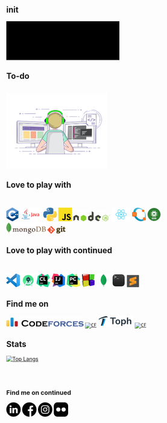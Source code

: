## init
<code><img align="middle" width="300" src="https://github.com/AbdurRahmanFahad/AbdurRahmanFahad/blob/master/Images/hello.gif"></code>
<br/>

## To-do
<br/>


<img align="center" height="200" src="https://github.com/AbdurRahmanFahad/AbdurRahmanFahad/blob/master/Images/123.gif">

## Love to play with
<br />

<code><img height="36" src="/icons/cpp.png"></code>
<code><img height="36" src="/icons/java.png"></code>
<code><img height="36" src="/icons/Python.png"></code>
<code><img height="36" src="/icons/js.png"></code>
<code><img height="26" src="/icons/node.png"></code>
<code><img height="36" src="/icons/React.png"></code>
<code><img height="36" title="Octave" src="/icons/octave.png"></code>
<code><img height="36" title="8086" src="/icons/8086.png"></code>
<code><img height="30"  src="/icons/mongodb.svg"></code>
<code><img height="20" src="/icons/Git.png"></code>


## Love to play with continued

<br />

<code><img height="36" src="/icons/vscode.png"></code>
<code><img height="36" src="/icons/androidstudio.png"></code>
<code><img height="36" src="/icons/clion-1.svg"></code>
<code><img height="36" src="/icons/intellij.png"></code>
<code><img height="36" src="/icons/pycharm.png"></code>
<code><img height="36" src="/icons/Codeblocks.png"></code>
<code><img height="36" title="MongoDB Compass" src="/icons/mdbcompass.png"></code>
<code><img height="36" title="Bash" src="/icons/terminal.png"></code>
<code><img height="32" src="/icons/sublime-text.svg"></code>



## Find me on

<code><a href="https://codeforces.com/profile/1605069"><img alt="CF" width="205px"  title="Codeforces" src="icons/codeforces.png"></a></code>
<code><a href="https://www.hackerrank.com/fahad69?hr_r=1"><img alt="CF" width="38px" title="HackerRank" src="https://res-1.cloudinary.com/crunchbase-production/image/upload/c_lpad,h_170,w_170,f_auto,b_white,q_auto:eco/lqlkg85sw4sgmp2xvznh"></a></code>
<code><a href="https://toph.co/u/fahad_69"><img alt="CF" width="94px" title="Toph" src="icons/toph.png"></a></code>
<code><a href="https://www.codechef.com/users/fahad69"><img alt="CF" width="108px" title="CodeChef" src="https://www.codechef.com/sites/all/themes/abessive/cc-logo.png"></a></code>

## Stats
[![Top Langs](https://github-readme-stats.vercel.app/api/top-langs/?username=abdurrahmanfahad&hide=html,css&theme=algolia)](https://github.com/abdurrahmanfahad/github-readme-stats)

<br />
<br />

### Find me on continued

<code><a href="https://www.linkedin.com/in/abdur-rahman-fahad-a24091183/" target="_blank"><img height="38" src="icons/linkedin.png"></a></code>
<code><a href="https://www.facebook.com/fahad1605069" target="_blank"><img height="38" src="icons/facebook.png"></a></code>
<code><a href="https://www.instagram.com/__fahad_rahman__/" target="_blank"><img height="38" src="icons/instagram.png"></a></code>
<code><a href="https://www.flickr.com/photos/153952100@N04/" target="_blank"><img height="38" src="icons/flickr.png"></a></code>


[website]: #
